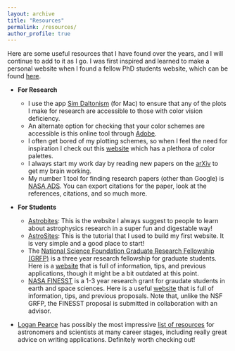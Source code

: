 ```yaml
---
layout: archive
title: "Resources"
permalink: /resources/
author_profile: true
---
```


Here are some useful resources that I have found over the years, and I will continue to add to it as I go. I was first inspired and learned to make a personal website when I found a fellow PhD students website, which can be found [here](https://abulatek.github.io/).

- **For Research**
  - I use the app [Sim Daltonism](https://apps.apple.com/us/app/sim-daltonism/id693112260?mt=12) (for Mac) to ensure that any of the plots I make for research are accessible to those with color vision deficiency.
  - An alternate option for checking that your color schemes are accessible is this online tool through [Adobe](https://color.adobe.com/create/color-accessibility).
  - I often get bored of my plotting schemes, so when I feel the need for inspiration I check out this [website](https://colorhunt.co) which has a plethora of color palettes.
  - I always start my work day by reading new papers on the [arXiv](https://arxiv.org) to get my brain working.
  - My number 1 tool for finding research papers (other than Google) is [NASA ADS](https://ui.adsabs.harvard.edu). You can export citations for the paper, look at the references, citations, and so much more.

- **For Students**
  - [Astrobites](https://astrobites.org): This is the website I always suggest to people to learn about astrophysics research in a super fun and digestable way! 
  - [AstroSites](https://astrosites.github.io/index.html): This is the tutorial that I used to build my first website. It is very simple and a good place to start!
  - The [National Science Foundation Graduate Research Fellowship (GRFP)](https://www.nsfgrfp.org) is a three year research fellowship for graduate students. Here is a [website](https://www.alexhunterlang.com/nsf-fellowship) that is full of information, tips, and previous applications, though it might be a bit outdated at this point.
  - [NASA FINESST](https://michaelradke.com/finesst/) is a 1-3 year research grant for graudate students in earth and space sciences. Here is a useful [website](https://michaelradke.com/posts/finesst-tips/) that is full of information, tips, and previous proposals. Note that, unlike the NSF GRFP, the FINESST proposal is submitted in collaboration with an advisor.
- [Logan Pearce](http://www.loganpearcescience.com/index.html) has possibly the most impressive [list of resources](http://www.loganpearcescience.com/resources.html) for astronomers and scientists at many career stages, including really great advice on writing applications. Definitely worth checking out!
